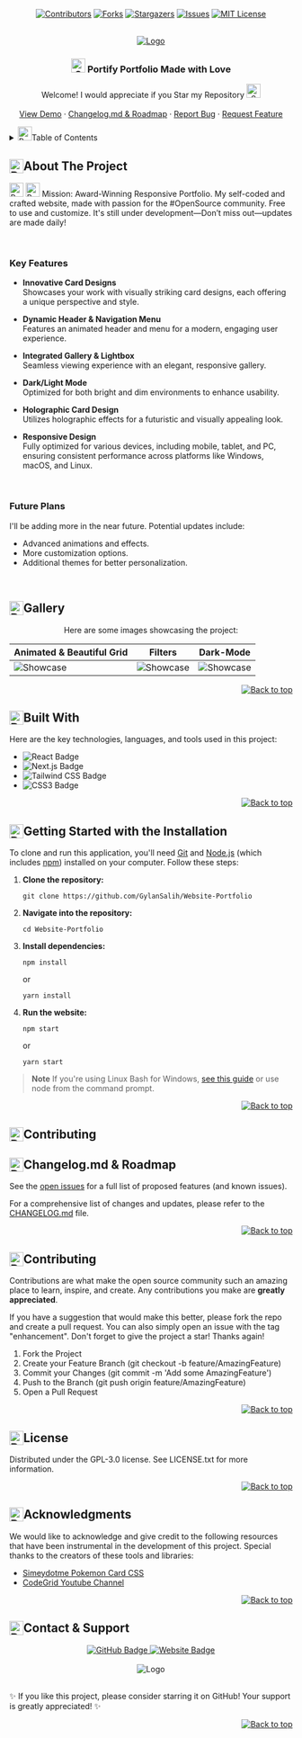 <a id="readme-top"></a>

<div align="center">

[![Contributors][contributors-shield]][contributors-url]
[![Forks][forks-shield]][forks-url]
[![Stargazers][stars-shield]][stars-url]
[![Issues][issues-shield]][issues-url]
[![MIT License][license-shield]][license-url]

</div>

<!-- Badges Shields -->
[contributors-shield]: https://custom-icon-badges.demolab.com/github/contributors/GylanSalih/NextJS-Portify?color=FF0000&logo=group&label=Contributors&logoColor=white&style=for-the-badge&labelColor=000000
[forks-shield]: https://custom-icon-badges.demolab.com/github/forks/GylanSalih/NextJS-Portify?color=FF0000&logo=repo-forked&label=Forks&logoColor=white&style=for-the-badge&labelColor=000000
[stars-shield]: https://custom-icon-badges.demolab.com/github/stars/GylanSalih/NextJS-Portify?color=FF0000&label=Stars&style=for-the-badge&logo=star&logoColor=white&labelColor=000000
[issues-shield]: https://custom-icon-badges.demolab.com/github/issues/GylanSalih/NextJS-Portify?color=FF0000&logo=issue-opened&label=Issues&logoColor=white&labelColor=000000&style=for-the-badge
[license-shield]: https://custom-icon-badges.demolab.com/github/license/GylanSalih/NextJS-Portify?color=FF0000&logo=law&label=License&logoColor=white&style=for-the-badge&labelColor=000000

<!-- Badges Links -->
[contributors-url]: https://github.com/GylanSalih/NextJS-Portify/graphs/contributors
[forks-url]: https://github.com/GylanSalih/NextJS-Portify/network/members
[stars-url]: https://github.com/GylanSalih/NextJS-Portify/stargazers
[issues-url]: https://github.com/GylanSalih/NextJS-Portify/issues
[license-url]: https://github.com/GylanSalih/NextJS-Portify/blob/main/LICENSE


<!-- PROJECT LOGO -->
<br />
<div align="center">
  <a href="https://github.com/GylanSalih/Website-Portfolio/">
    <img src="https://github.com/GylanSalih/Website-Portfolio/blob/main/src/assets/img/logo.png" alt="Logo">
  </a>


<h3 align="center">
 <img src="https://raw.githubusercontent.com/Tarikul-Islam-Anik/Animated-Fluent-Emojis/master/Emojis/Smilies/Smiling%20Cat%20with%20Heart-Eyes.png" alt="Smiling Cat with Heart-Eyes" width="25" height="25" /> Portify Portfolio Made with Love
</h3>

<p align="center">
   Welcome! I would appreciate if you Star my Repository <img src="https://raw.githubusercontent.com/Tarikul-Islam-Anik/Animated-Fluent-Emojis/master/Emojis/Smilies/Smiling%20Cat%20with%20Heart-Eyes.png" alt="Smiling Cat with Heart-Eyes" width="25" height="25" />
    <br />
    <br />
    <a href="https://www.gylansalih.com/">View Demo</a>
    ·
    <a href="https://github.com/GylanSalih/NextJS-Portify/blob/main/CHANGELOG.md">Changelog.md & Roadmap</a>
    ·
    <a href="https://github.com/GylanSalih/NextJS-Portify/issues/new?labels=bug&template=bug-report---.md">Report Bug</a>
    ·
    <a href="https://github.com/GylanSalih/NextJS-Portify/issues/new?labels=enhancement&template=feature-request---.md">Request Feature</a>
</p>
</div>

<!-- TABLE OF CONTENTS -->
<details>
  <summary><img src="https://raw.githubusercontent.com/Tarikul-Islam-Anik/Animated-Fluent-Emojis/master/Emojis/Objects/Pushpin.png" alt="Pushpin" width="25" height="25" />Table of Contents</summary>
  <ol>
<li><a href="#about-the-project">About The Project</a></li>
<li><a href="#gallery">Gallery</a></li>
<li><a href="#built-with">Built With</a></li>
<li><a href="#getting-started-with-the-installation">Getting Started with the Installation</a></li>
<li><a href="#changelogmd--roadmap">Changelog.md & Roadmap</a></li>
<li><a href="#contributing">Contributing</a></li>
<li><a href="#license">License</a></li>
<li><a href="#acknowledgments">Acknowledgments</a></li>
<li><a href="#contact--support">Contact & Support</a></li>
  </ol>
</details>


<h2 id="about-the-project"><span style="display: inline-flex; align-items: center;"><img src="https://raw.githubusercontent.com/Tarikul-Islam-Anik/Animated-Fluent-Emojis/master/Emojis/Objects/Pushpin.png" alt="Pushpin" width="25" height="25" /> About The Project</span></h2>

<span>
  <img src="https://raw.githubusercontent.com/Tarikul-Islam-Anik/Animated-Fluent-Emojis/master/Emojis/Smilies/Robot.png" alt="Robot" width="25" height="25" />
  <img src="https://raw.githubusercontent.com/Tarikul-Islam-Anik/Animated-Fluent-Emojis/master/Emojis/Smilies/Red%20Heart.png" alt="Red Heart" width="25" height="25" />
Mission: Award-Winning Responsive Portfolio. My self-coded and crafted website, made with passion for the #OpenSource community. Free to use and customize. It's still under development—Don’t miss out—updates are made daily!

&nbsp;  <!-- Leerraum zwischen den Abschnitten -->

### Key Features
- **Innovative Card Designs**  
  Showcases your work with visually striking card designs, each offering a unique perspective and style.

- **Dynamic Header & Navigation Menu**  
  Features an animated header and menu for a modern, engaging user experience.

- **Integrated Gallery & Lightbox**  
  Seamless viewing experience with an elegant, responsive gallery.

- **Dark/Light Mode**  
  Optimized for both bright and dim environments to enhance usability.

- **Holographic Card Design**  
  Utilizes holographic effects for a futuristic and visually appealing look.

- **Responsive Design**  
  Fully optimized for various devices, including mobile, tablet, and PC, ensuring consistent performance across platforms like Windows, macOS, and Linux.

&nbsp;

### Future Plans  
I'll be adding more in the near future. Potential updates include:  
- Advanced animations and effects.  
- More customization options.  
- Additional themes for better personalization.

&nbsp;

<h2 id="Gallery"><span style="display: inline-flex; align-items: center;"><img src="https://raw.githubusercontent.com/Tarikul-Islam-Anik/Animated-Fluent-Emojis/master/Emojis/Objects/Pushpin.png" alt="Pushpin" width="25" height="25" /> Gallery</span></h2>

<p align="center">Here are some images showcasing the project:</p>


| Animated & Beautiful Grid                                    | Filters                                                      | Dark-Mode                                                    |
| ------------------------------------------------------------ | ------------------------------------------------------------ | ------------------------------------------------------------ |
| ![Showcase](https://github.com/GylanSalih/Website-Portfolio/blob/main/src/assets/img/Github_showcasee/Showcase1.png) | ![Showcase](https://github.com/GylanSalih/Website-Portfolio/blob/main/src/assets/img/Github_showcasee/02.08_Showcase.png) | ![Showcase](https://github.com/GylanSalih/Website-Portfolio/blob/main/src/assets/img/Github_showcasee/Single_Card%20-%20Kopie.png) |

<p align="right">
  <a href="#readme-top">
    <img src="https://img.shields.io/badge/Back%20to%20top-000000?style=for-the-badge&logo=upptime&logoColor=white" alt="Back to top">
  </a>
</p>

<!-- BUILT WITH -->
<h2 id="built-with"><span style="display: inline-flex; align-items: center;"><img src="https://raw.githubusercontent.com/Tarikul-Islam-Anik/Animated-Fluent-Emojis/master/Emojis/Objects/Pushpin.png" alt="Pushpin" width="25" height="25" /> Built With</span></h2>

Here are the key technologies, languages, and tools used in this project:

<ul>
  <li>
    <img alt="React Badge" title="React" src="https://custom-icon-badges.demolab.com/badge/-React%20CSS-000000?style=for-the-badge&logo=react&logoColor=ffffff&labelColor=FF0000">
  </li>
  <li>
    <img alt="Next.js Badge" title="Next.js" src="https://custom-icon-badges.demolab.com/badge/-Next.js%20CSS-000000?style=for-the-badge&logo=nextdotjs&logoColor=ffffff&labelColor=FF0000">
  </li>
  <li>
    <img alt="Tailwind CSS Badge" title="Tailwind CSS" src="https://custom-icon-badges.demolab.com/badge/-Tailwind%20CSS-000000?style=for-the-badge&logo=tailwindcss&logoColor=ffffff&labelColor=FF0000">
  </li>
  <li>
    <img alt="CSS3 Badge" title="CSS3" src="https://custom-icon-badges.demolab.com/badge/-CSS3%20CSS-000000?style=for-the-badge&logo=css3&logoColor=ffffff&labelColor=FF0000">
  </li>
</ul>


<p align="right">
  <a href="#readme-top">
<img src="https://custom-icon-badges.demolab.com/badge/-Back%20to%20top-000000?style=for-the-badge&logo=upptime&logoColor=ffffff&labelColor=FF0000" alt="Back to top">
  </a>
</p>

<!-- GETTING STARTED -->
<h2 id="getting-started"><span style="display: inline-flex; align-items: center;"><img src="https://raw.githubusercontent.com/Tarikul-Islam-Anik/Animated-Fluent-Emojis/master/Emojis/Objects/Pushpin.png" alt="Pushpin" width="25" height="25" /> Getting Started with the Installation</span></h2>

<p>To clone and run this application, you'll need <a href="https://git-scm.com">Git</a> and <a href="https://nodejs.org/en/download/">Node.js</a> (which includes <a href="http://npmjs.com">npm</a>) installed on your computer. Follow these steps:</p>

<ol>
  <li><strong>Clone the repository:</strong>
    <pre><code>git clone https://github.com/GylanSalih/Website-Portfolio</code></pre>
  </li>
  <li><strong>Navigate into the repository:</strong>
    <pre><code>cd Website-Portfolio</code></pre>
  </li>
  <li><strong>Install dependencies:</strong>
    <pre><code>npm install</code></pre>
    <p>or</p>
    <pre><code>yarn install</code></pre>
  </li>
  <li><strong>Run the website:</strong>
    <pre><code>npm start</code></pre>
    <p>or</p>
    <pre><code>yarn start</code></pre>
  </li>
</ol>

> **Note**
> If you're using Linux Bash for Windows, [see this guide](https://www.howtogeek.com/261575/how-to-run-graphical-linux-desktop-applications-from-windows-10s-bash-shell/) or use node from the command prompt.


<p align="right">
  <a href="#readme-top">
<img src="https://custom-icon-badges.demolab.com/badge/-Back%20to%20top-000000?style=for-the-badge&logo=upptime&logoColor=ffffff&labelColor=FF0000" alt="Back to top">
  </a>
</p>




<!-- Changelog.md & Roadmap -->
<h2 id="contributing"><span style="display: inline-flex; align-items: center;"><img src="https://raw.githubusercontent.com/Tarikul-Islam-Anik/Animated-Fluent-Emojis/master/Emojis/Objects/Pushpin.png" alt="Pushpin" width="25" height="25" /> Contributing</span></h2>
<h2 id="changelogmd--roadmap"><span style="display: inline-flex; align-items: center;"><img src="https://raw.githubusercontent.com/Tarikul-Islam-Anik/Animated-Fluent-Emojis/master/Emojis/Objects/Pushpin.png" alt="Pushpin" width="25" height="25" /> Changelog.md & Roadmap</span></h2>

See the [open issues](https://github.com/GylanSalih/Website-Portfolio/issues) for a full list of proposed features (and known issues).

For a comprehensive list of changes and updates, please refer to the [CHANGELOG.md](https://github.com/GylanSalih/Website-Portfolio/blob/main/CHANGELOG.md) file.

<p align="right">
  <a href="#readme-top">
<img src="https://custom-icon-badges.demolab.com/badge/-Back%20to%20top-000000?style=for-the-badge&logo=upptime&logoColor=ffffff&labelColor=FF0000" alt="Back to top">
  </a>
</p>


<!-- CONTRIBUTING -->
<h2 id="contributing"><span style="display: inline-flex; align-items: center;"><img src="https://raw.githubusercontent.com/Tarikul-Islam-Anik/Animated-Fluent-Emojis/master/Emojis/Objects/Pushpin.png" alt="Pushpin" width="25" height="25" /> Contributing</span></h2>

Contributions are what make the open source community such an amazing place to learn, inspire, and create. Any contributions you make are **greatly appreciated**.

If you have a suggestion that would make this better, please fork the repo and create a pull request. You can also simply open an issue with the tag "enhancement".
Don't forget to give the project a star! Thanks again!

1. Fork the Project
2. Create your Feature Branch (git checkout -b feature/AmazingFeature)
3. Commit your Changes (git commit -m 'Add some AmazingFeature')
4. Push to the Branch (git push origin feature/AmazingFeature)
5. Open a Pull Request


<p align="right">
  <a href="#readme-top">
<img src="https://custom-icon-badges.demolab.com/badge/-Back%20to%20top-000000?style=for-the-badge&logo=upptime&logoColor=ffffff&labelColor=FF0000" alt="Back to top">
  </a>
</p>





<!-- LICENSE -->
<h2 id="license"><span style="display: inline-flex; align-items: center;"><img src="https://raw.githubusercontent.com/Tarikul-Islam-Anik/Animated-Fluent-Emojis/master/Emojis/Objects/Pushpin.png" alt="Pushpin" width="25" height="25" /> License</span></h2>

Distributed under the GPL-3.0 license. See LICENSE.txt for more information.

<p align="right">
  <a href="#readme-top">
<img src="https://custom-icon-badges.demolab.com/badge/-Back%20to%20top-000000?style=for-the-badge&logo=upptime&logoColor=ffffff&labelColor=FF0000" alt="Back to top">
  </a>
</p>




<!-- ACKNOWLEDGMENTS -->
<h2 id="acknowledgments"><span style="display: inline-flex; align-items: center;"><img src="https://raw.githubusercontent.com/Tarikul-Islam-Anik/Animated-Fluent-Emojis/master/Emojis/Objects/Pushpin.png" alt="Pushpin" width="25" height="25" /> Acknowledgments</span></h2>

We would like to acknowledge and give credit to the following resources that have been instrumental in the development of this project. Special thanks to the creators of these tools and libraries:

* [Simeydotme Pokemon Card CSS](https://github.com/simeydotme/pokemon-cards-css)
* [CodeGrid Youtube Channel](https://www.youtube.com/@codegrid)


<p align="right">
  <a href="#readme-top">
<img src="https://custom-icon-badges.demolab.com/badge/-Back%20to%20top-000000?style=for-the-badge&logo=upptime&logoColor=ffffff&labelColor=FF0000" alt="Back to top">
  </a>
</p>

<!-- CONTACT -->
<h2 id="contact--support"><span style="display: inline-flex; align-items: center;"><img src="https://raw.githubusercontent.com/Tarikul-Islam-Anik/Animated-Fluent-Emojis/master/Emojis/Objects/Pushpin.png" alt="Pushpin" width="25" height="25" /> Contact & Support</span></h2>

<div align="center">
  <a href="https://github.com/gylansalih" target="_blank">
    <img src="https://custom-icon-badges.demolab.com/badge/-GitHub-000000?style=for-the-badge&logo=github&logoColor=ffffff&labelColor=FF0000" alt="GitHub Badge">
  </a>
  <a href="https://www.gylansalih.com" target="_blank">
    <img src="https://custom-icon-badges.demolab.com/badge/Website-000000?style=for-the-badge&logo=googlechrome&logoColor=ffffff&labelColor=FF0000" alt="Website Badge">
  </a>
  <br><br>
    <img src="https://github.com/GylanSalih/Website-Portfolio/blob/main/src/assets/img/logo.png" alt="Logo">
  <br><br>
</div>


  <p>✨ If you like this project, please consider starring it on GitHub! Your support is greatly appreciated! ✨</p>
  <a href="https://github.com/GylanSalih/Website-Portfolio" target="_blank">
  </a>
</div>


<p align="right">
  <a href="#readme-top">
<img src="https://custom-icon-badges.demolab.com/badge/-Back%20to%20top-000000?style=for-the-badge&logo=upptime&logoColor=ffffff&labelColor=FF0000" alt="Back to top">
  </a>
</p>
